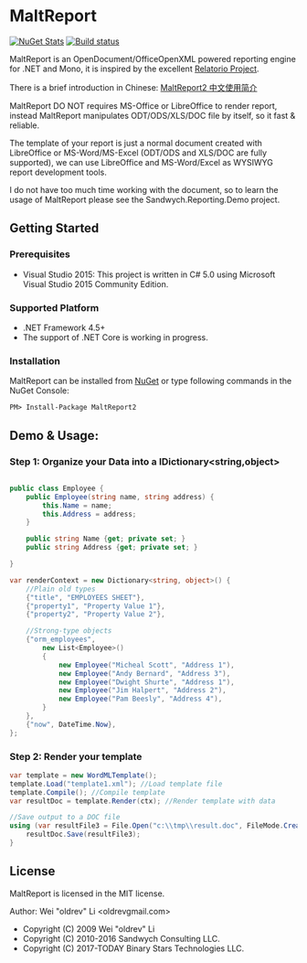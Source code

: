 # MaltReport

[![NuGet Stats](https://img.shields.io/nuget/v/MaltReport2.svg)](https://www.nuget.org/packages/MaltReport2) 
[![Build status](https://ci.appveyor.com/api/projects/status/w9rc2jbb6v4o4jgk/branch/master?svg=true)](https://ci.appveyor.com/project/oldrev/maltreport/branch/master)

MaltReport is an OpenDocument/OfficeOpenXML powered reporting engine for .NET and Mono, it is inspired by the excellent [Relatorio Project](http://relatorio.openhex.org/).

There is a brief introduction in Chinese: [MaltReport2 中文使用简介](http://www.cnblogs.com/oldrev/p/maltreport2_intro.html)

MaltReport DO NOT requires MS-Office or LibreOffice to render report, instead MaltReport manipulates ODT/ODS/XLS/DOC file by itself, so it fast & reliable. 

The template of your report is just a normal document created with LibreOffice or MS-Word/MS-Excel (ODT/ODS and XLS/DOC are fully supported), 
we can use LibreOffice and MS-Word/Excel as WYSIWYG report development tools.

I do not have too much time working with the document, so to learn the usage of MaltReport please see the Sandwych.Reporting.Demo project.


## Getting Started

### Prerequisites

* Visual Studio 2015: This project is written in C# 5.0 using Microsoft Visual Studio 2015 Community Edition.

### Supported Platform

* .NET Framework 4.5+
* The support of .NET Core is working in progress.

### Installation

MaltReport can be installed from [NuGet](https://www.nuget.org/packages/MaltReport2) or type following commands in the NuGet Console:

```
PM> Install-Package MaltReport2
```

## Demo & Usage:

### Step 1: Organize your Data into a IDictionary<string,object>

```csharp

public class Employee {
    public Employee(string name, string address) {
        this.Name = name;
        this.Address = address;
    }

    public string Name {get; private set; }
    public string Address {get; private set; }

}

var renderContext = new Dictionary<string, object>() {
    //Plain old types
    {"title", "EMPLOYEES SHEET"},
    {"property1", "Property Value 1"},
    {"property2", "Property Value 2"},

    //Strong-type objects
    {"orm_employees",
        new List<Employee>()
        {
            new Employee("Micheal Scott", "Address 1"),
            new Employee("Andy Bernard", "Address 3"),
            new Employee("Dwight Shurte", "Address 1"),
            new Employee("Jim Halpert", "Address 2"),
            new Employee("Pam Beesly", "Address 4"),
        }
    },
    {"now", DateTime.Now}, 
};
```

### Step 2: Render your template

```csharp
var template = new WordMLTemplate();
template.Load("template1.xml"); //Load template file
template.Compile(); //Compile template
var resultDoc = template.Render(ctx); //Render template with data

//Save output to a DOC file
using (var resultFile3 = File.Open("c:\\tmp\\result.doc", FileMode.Create, FileAccess.ReadWrite)) { 
    resultDoc.Save(resultFile3);
}
```

## License

MaltReport is licensed in the MIT license.

Author: Wei "oldrev" Li <oldrev<at>gmail.com>

* Copyright (C) 2009 Wei "oldrev" Li
* Copyright (C) 2010-2016 Sandwych Consulting LLC.
* Copyright (C) 2017-TODAY Binary Stars Technologies LLC.
